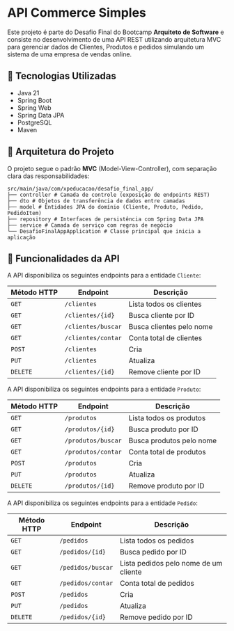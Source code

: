 # API Commerce Simples

Este projeto é parte do Desafio Final do Bootcamp **Arquiteto de Software** e consiste no desenvolvimento de uma API REST utilizando arquitetura MVC para gerenciar dados de Clientes, Produtos e pedidos simulando um sistema de uma empresa de vendas online.

## 🔧 Tecnologias Utilizadas

- Java 21
- Spring Boot
- Spring Web
- Spring Data JPA
- PostgreSQL
- Maven

## 📐 Arquitetura do Projeto

O projeto segue o padrão **MVC** (Model-View-Controller), com separação clara das responsabilidades:

```
src/main/java/com/xpeducacao/desafio_final_app/
├── controller # Camada de controle (exposição de endpoints REST)
├── dto # Objetos de transferência de dados entre camadas
├── model # Entidades JPA do domínio (Cliente, Produto, Pedido, PedidoItem)
├── repository # Interfaces de persistência com Spring Data JPA
├── service # Camada de serviço com regras de negócio
└── DesafioFinalAppApplication # Classe principal que inicia a aplicação
```

## 🧩 Funcionalidades da API

A API disponibiliza os seguintes endpoints para a entidade `Cliente`:

| Método HTTP | Endpoint                 | Descrição                           |
|-------------|--------------------------|-------------------------------------|
| `GET`       | `/clientes`              | Lista todos os clientes             |
| `GET`       | `/clientes/{id}`         | Busca cliente por ID                |
| `GET`       | `/clientes/buscar`       | Busca clientes pelo nome            |
| `GET`       | `/clientes/contar`       | Conta total de clientes             |
| `POST`      | `/clientes`              | Cria                                |
| `PUT`       | `/clientes`              | Atualiza                            |
| `DELETE`    | `/clientes/{id}`         | Remove cliente por ID               |

A API disponibiliza os seguintes endpoints para a entidade `Produto`:

| Método HTTP | Endpoint                 | Descrição                           |
|-------------|--------------------------|-------------------------------------|
| `GET`       | `/produtos`              | Lista todos os produtos             |
| `GET`       | `/produtos/{id}`         | Busca produto por ID                |
| `GET`       | `/produtos/buscar`       | Busca produtos pelo nome            |
| `GET`       | `/produtos/contar`       | Conta total de produtos             |
| `POST`      | `/produtos`              | Cria                                |
| `PUT`       | `/produtos`              | Atualiza                            |
| `DELETE`    | `/produtos/{id}`         | Remove produto por ID               |

A API disponibiliza os seguintes endpoints para a entidade `Pedido`:

| Método HTTP | Endpoint                     | Descrição                                 |
|-------------|------------------------------|-------------------------------------------|
| `GET`       | `/pedidos`                   | Lista todos os pedidos                    |
| `GET`       | `/pedidos/{id}`              | Busca pedido por ID                       |
| `GET`       | `/pedidos/buscar`            | Lista pedidos pelo nome de um cliente     |
| `GET`       | `/pedidos/contar`            | Conta total de pedidos                    |
| `POST`      | `/pedidos`                   | Cria                                      |
| `PUT`       | `/pedidos`                   | Atualiza                                  |
| `DELETE`    | `/pedidos/{id}`              | Remove pedido por ID                      |
